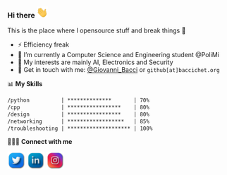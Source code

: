 ### Hi there <a href="https://www.gautamkrishnar.com/"><img src="imgs/hi.gif" height="25px"></a>

This is the place where I opensource stuff and break things :rofl:

-   ⚡ Efficiency freak
-   🔭 I’m currently a Computer Science and Engineering student @PoliMi
-   🌱 My interests are mainly AI, Electronics and Security
-   💬 Get in touch with me: [@Giovanni_Bacci](https://twitter.com/Giovanni_Bacci) or `github[at]baccichet.org`

📊 **My Skills**

```
/python          | **************       | 70%
/cpp             | *****************    | 80%
/design          | *****************    | 80%
/networking      | ******************   | 85%
/troubleshooting | ******************** | 100%
```

👨🏻‍💻 **Connect with me**

<p align="left">
<a href="http://twitter.baccichet.org" target="blank"><img align="center" src="imgs/twitter.png" alt="giovanni_bacci" height="40" width="40" /></a>
<a href="http://linkedin.baccichet.org" target="blank"><img align="center" src="imgs/linkedin.png" alt="giovannibaccichet" height="40" width="40" /></a>
<a href="http://instagram.baccichet.org" target="blank"><img align="center" src="imgs/instagram.png" alt="g.baccichet" height="40" width="40" /></a>
</p>

<!--
**GiovanniBaccichet/GiovanniBaccichet** is a ✨ _special_ ✨ repository because its `README.md` (this file) appears on your GitHub profile.

Here are some ideas to get you started:

- 🔭 I’m currently working on ...
- 🌱 I’m currently learning ...
- 👯 I’m looking to collaborate on ...
- 🤔 I’m looking for help with ...
- 💬 Ask me about ...
- 📫 How to reach me: ...
- 😄 Pronouns: ...
- ⚡ Fun fact: ...
-->
